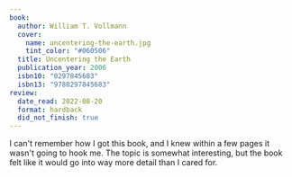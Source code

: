 ```yaml
---
book:
  author: William T. Vollmann
  cover:
    name: uncentering-the-earth.jpg
    tint_color: "#060506"
  title: Uncentering the Earth
  publication_year: 2006
  isbn10: "0297845683"
  isbn13: "9780297845683"
review:
  date_read: 2022-08-20
  format: hardback
  did_not_finish: true
---
```


I can't remember how I got this book, and I knew within a few pages it wasn't going to hook me.
The topic is somewhat interesting, but the book felt like it would go into way more detail than I cared for.
